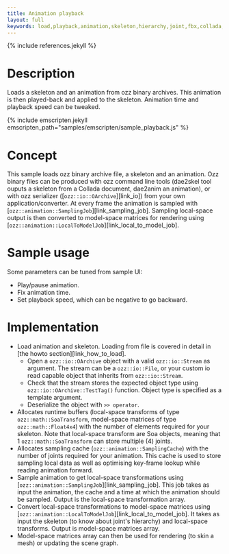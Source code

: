 ```yaml
---
title: Animation playback
layout: full
keywords: load,playback,animation,skeleton,hierarchy,joint,fbx,collada,3d,soa,local,model,space
---
```


{% include references.jekyll %}

Description
===========
Loads a skeleton and an animation from ozz binary archives. This animation is then played-back and applied to the skeleton.
Animation time and playback speed can be tweaked.

{% include emscripten.jekyll emscripten_path="samples/emscripten/sample_playback.js" %}

Concept
=======
This sample loads ozz binary archive file, a skeleton and an animation. Ozz binary files can be produced with ozz command line tools (dae2skel tool ouputs a skeleton from a Collada document, dae2anim an animation), or with ozz serializer ([`ozz::io::OArchive`][link_io]) from your own application/converter.
At every frame the animation is sampled with [`ozz::animation::SamplingJob`][link_sampling_job]. Sampling local-space output is then converted to model-space matrices for rendering using [`ozz::animation::LocalToModelJob`][link_local_to_model_job].

Sample usage
============
Some parameters can be tuned from sample UI:
- Play/pause animation.
- Fix animation time.
- Set playback speed, which can be negative to go backward.

Implementation
==============
- Load animation and skeleton. Loading from file is covered in detail in [the howto section][link_how_to_load].
   - Open a `ozz::io::OArchive` object with a valid `ozz::io::Stream` as argument. The stream can be a `ozz::io::File`, or your custom io read capable object that inherits from `ozz::io::Stream`.
   - Check that the stream stores the expected object type using `ozz::io::OArchive::TestTag()` function. Object type is specified as a template argument.
   - Deserialize the object with `>> operator`.
- Allocates runtime buffers (local-space transforms of type `ozz::math::SoaTransform`, model-space matrices of type `ozz::math::Float4x4`) with the number of elements required for your skeleton. Note that local-space transform are Soa objects, meaning that 1 `ozz::math::SoaTransform` can store multiple (4) joints.
- Allocates sampling cache (`ozz::animation::SamplingCache`) with the number of joints required for your animation. This cache is used to store sampling local data as well as optimising key-frame lookup while reading animation forward.
- Sample animation to get local-space transformations using [`ozz::animation::SamplingJob`][link_sampling_job]. This job takes as input the animation, the cache and a time at which the animation should be sampled. Output is the local-space transformation array.
- Convert local-space transformations to model-space matrices using [`ozz::animation::LocalToModelJob`][link_local_to_model_job]. It takes as input the skeleton (to know about joint's hierarchy) and local-space transforms. Output is model-space matrices array.
- Model-space matrices array can then be used for rendering (to skin a mesh) or updating the scene graph.